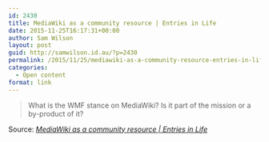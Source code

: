 ```yaml
---
id: 2430
title: MediaWiki as a community resource | Entries in Life
date: 2015-11-25T16:17:31+00:00
author: Sam Wilson
layout: post
guid: http://samwilson.id.au/?p=2430
permalink: /2015/11/25/mediawiki-as-a-community-resource-entries-in-life/
categories:
  - Open content
format: link
---
```

> What is the WMF stance on MediaWiki? Is it part of the mission or a by-product of it?

Source: _[MediaWiki as a community resource | Entries in Life](http://hexmode.com/2015/11/mediawiki-as-a-community-resource/)_